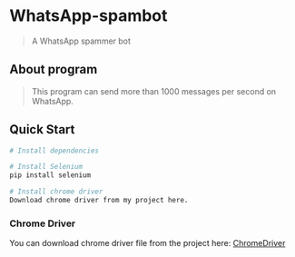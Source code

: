 # WhatsApp-spambot
> A WhatsApp spammer bot

## About program
> This program can send more than 1000 messages per second on WhatsApp.

## Quick Start

``` bash
# Install dependencies

# Install Selenium
pip install selenium

# Install chrome driver
Download chrome driver from my project here.
```
### Chrome Driver
You can download chrome driver file from the project here: [ChromeDriver](./chromedriver)
